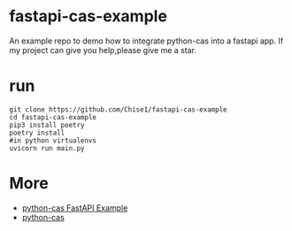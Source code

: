 # fastapi-cas-example

An example repo to demo how to integrate python-cas into a fastapi app.
If my project can give you help,please give me a star.
# run

```shell
git clone https://github.com/Chise1/fastapi-cas-example
cd fastapi-cas-example
pip3 install poetry
poetry install
#in python virtualenvs
uvicorn run main.py
```

# More

- [python-cas FastAPI Example](https://github.com/Chise1/fastapi-cas-example)
- [python-cas](https://github.com/python-cas/python-cas)
